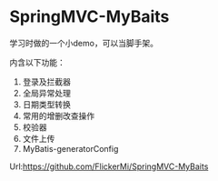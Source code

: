 # SpringMVC-MyBaits

学习时做的一个小demo，可以当脚手架。

内含以下功能：
1. 登录及拦截器
2. 全局异常处理
3. 日期类型转换
4. 常用的增删改查操作
5. 校验器
6. 文件上传
7. MyBatis-generatorConfig

Url:https://github.com/FlickerMi/SpringMVC-MyBaits
